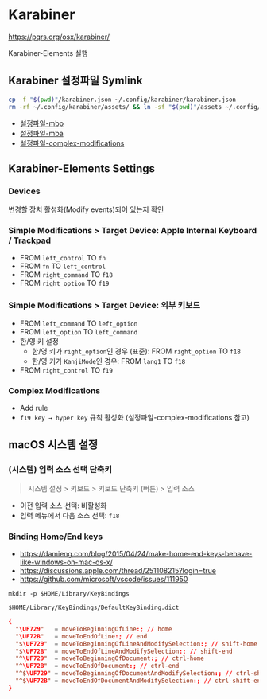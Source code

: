 # Karabiner

<https://pqrs.org/osx/karabiner/>

Karabiner-Elements 실행

## Karabiner 설정파일 Symlink

```sh
cp -f "$(pwd)"/karabiner.json ~/.config/karabiner/karabiner.json
rm -rf ~/.config/karabiner/assets/ && ln -sf "$(pwd)"/assets ~/.config/karabiner/assets
```

- [설정파일-mbp](./karabiner.json)
- [설정파일-mba](./karabiner.mba.json)
- [설정파일-complex-modifications](./assets/complex_modifications)

## Karabiner-Elements Settings

### Devices

변경할 장치 활성화(Modify events)되어 있는지 확인

### Simple Modifications > Target Device: Apple Internal Keyboard / Trackpad

- FROM `left_control` TO `fn`
- FROM `fn` TO `left_control`
- FROM `right_command` TO `f18`
- FROM `right_option` TO `f19`

### Simple Modifications > Target Device: 외부 키보드

- FROM `left_command` TO `left_option`
- FROM `left_option` TO `left_command`
- 한/영 키 설정
  - 한/영 키가 `right_option`인 경우 (표준): FROM `right_option` TO `f18`
  - 한/영 키가 `KanjiMode`인 경우: FROM `lang1` TO `f18`
- FROM `right_control` TO `f19`

### Complex Modifications

- Add rule
- `f19 key → hyper key` 규칙 활성화 (설정파일-complex-modifications 참고)

## macOS 시스템 설정

### (시스템) 입력 소스 선택 단축키

> 시스템 설정 > 키보드 > 키보드 단축키 (버튼) > 입력 소스

- 이전 입력 소스 선택: 비활성화
- 입력 메뉴에서 다음 소스 선택: `f18`

### Binding Home/End keys

- <https://damieng.com/blog/2015/04/24/make-home-end-keys-behave-like-windows-on-mac-os-x/>
- <https://discussions.apple.com/thread/251108215?login=true>
- <https://github.com/microsoft/vscode/issues/111950>

`mkdir -p $HOME/Library/KeyBindings`

`$HOME/Library/KeyBindings/DefaultKeyBinding.dict`

```conf
{
  "\UF729"   = moveToBeginningOfLine:; // home
  "\UF72B"   = moveToEndOfLine:; // end
  "$\UF729"  = moveToBeginningOfLineAndModifySelection:; // shift-home
  "$\UF72B"  = moveToEndOfLineAndModifySelection:; // shift-end
  "^\UF729"  = moveToBeginningOfDocument:; // ctrl-home
  "^\UF72B"  = moveToEndOfDocument:; // ctrl-end
  "^$\UF729" = moveToBeginningOfDocumentAndModifySelection:; // ctrl-shift-home
  "^$\UF72B" = moveToEndOfDocumentAndModifySelection:; // ctrl-shift-end
}
```
